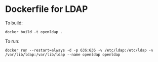 # Dockerfile for LDAP

To build:

	docker build -t openldap .

To run:

	docker run --restart=always -d -p 636:636 -v /etc/ldap:/etc/ldap -v /var/lib/ldap:/var/lib/ldap --name openldap openldap

